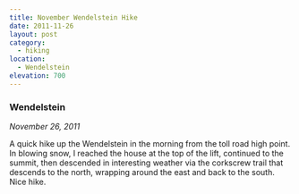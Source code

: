 ```yaml
---
title: November Wendelstein Hike
date: 2011-11-26
layout: post
category:
  - hiking
location:
  - Wendelstein
elevation: 700
---
```


### Wendelstein
<i>November 26, 2011</i>

A quick hike up the Wendelstein in the morning from the toll road high point. In blowing snow, I reached the house at the top of the lift, continued to the summit, then descended in interesting weather via the corkscrew trail that descends to the north, wrapping around the east and back to the south. Nice hike.
